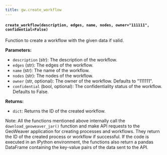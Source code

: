```yaml
---
title: gw.create_workflow
---
```


#### `create_workflow(description, edges, name, nodes, owner="111111", confidential=False)`

Function to create a workflow with the given data if valid.

**Parameters:**

- `description` (str): The description of the workflow.
- `edges` (str): The edges of the workflow.
- `name` (str): The name of the workflow.
- `nodes` (str): The nodes of the workflow.
- `owner` (str, optional): The owner of the workflow. Defaults to "111111".
- `confidential` (bool, optional): The confidentiality status of the workflow. Defaults to False.

**Returns:**

- `dict`: Returns the ID of the created workflow.

Note: All the functions mentioned above internally call the `download_geoweaver_jar()` function and make API requests to the GeoWeaver application for creating processes and workflows. They return the ID of the created process or workflow if successful. If the code is executed in an IPython environment, the functions also return a pandas DataFrame containing the key-value pairs of the data sent to the API.
